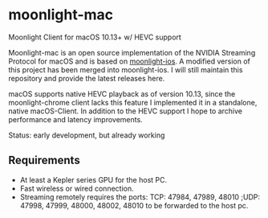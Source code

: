 # moonlight-mac
Moonlight Client for macOS 10.13+ w/ HEVC support

Moonlight-mac is an open source implementation of the NVIDIA Streaming Protocol for macOS and is based on [moonlight-ios](https://github.com/moonlight-stream/moonlight-ios). A modified version of this project has been merged into moonlight-ios.
I will still maintain this repository and provide the latest releases here.

macOS supports native HEVC playback as of version 10.13, since the moonlight-chrome client lacks this feature I implemented it in a standalone, native macOS-Client. In addition to the HEVC support I hope to archive performance and latency improvements.

Status: early development, but already working

## Requirements
* At least a Kepler series GPU for the host PC.
* Fast wireless or wired connection.
* Streaming remotely requires the ports: TCP: 47984, 47989, 48010 ;UDP: 47998, 47999, 48000, 48002, 48010 to be forwarded to the host pc.

